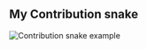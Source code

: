 ## My Contribution snake
![Contribution snake example](https://github.com/<USERNAME>/<USERNAME>/blob/output/github-contribution-grid-snake.svg)
